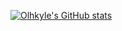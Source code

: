 [![Olhkyle's GitHub stats](https://github-readme-stats.vercel.app/api?username=olhkyle)](https://github.com/olhkyle/github-readme-stats)
